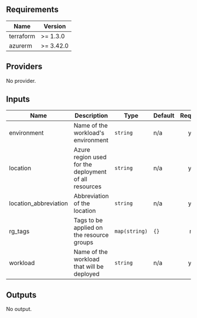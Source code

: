 ## Requirements

| Name | Version |
|------|---------|
| terraform | >= 1.3.0 |
| azurerm | >= 3.42.0 |

## Providers

No provider.

## Inputs

| Name | Description | Type | Default | Required |
|------|-------------|------|---------|:--------:|
| environment | Name of the workload's environment | `string` | n/a | yes |
| location | Azure region used for the deployment of all resources | `string` | n/a | yes |
| location\_abbreviation | Abbreviation of the location | `string` | n/a | yes |
| rg\_tags | Tags to be applied on the resource groups | `map(string)` | `{}` | no |
| workload | Name of the workload that will be deployed | `string` | n/a | yes |

## Outputs

No output.
